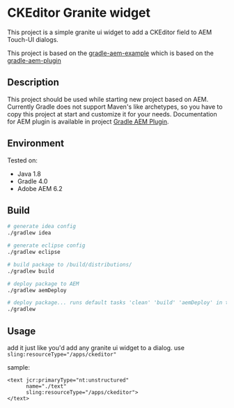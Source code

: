 # CKEditor Granite widget
This project is a simple granite ui widget to add a CKEditor field to AEM Touch-UI dialogs.

This project is based on the [gradle-aem-example](https://github.com/Cognifide/gradle-aem-example) which is based on the [gradle-aem-plugin](https://github.com/Cognifide/gradle-aem-plugin)

## Description

This project should be used while starting new project based on AEM.
Currently Gradle does not support Maven's like archetypes, so you have to copy this project at start and customize it for your needs.
Documentation for AEM plugin is available in project [Gradle AEM Plugin](https://github.com/Cognifide/gradle-aem-plugin).


## Environment

Tested on:

* Java 1.8
* Gradle 4.0
* Adobe AEM 6.2

## Build

```sh
# generate idea config
./gradlew idea

# generate eclipse config
./gradlew eclipse

# build package to /build/distributions/
./gradlew build

# deploy package to AEM
./gradlew aemDeploy

# deploy package... runs default tasks 'clean' 'build' 'aemDeploy' in that order.
./gradlew

```

## Usage

add it just like you'd add any granite ui widget to a dialog. use `sling:resourceType="/apps/ckeditor"`

sample:

```
<text jcr:primaryType="nt:unstructured" 
	  name="./text"
	  sling:resourceType="/apps/ckeditor">
</text>
```